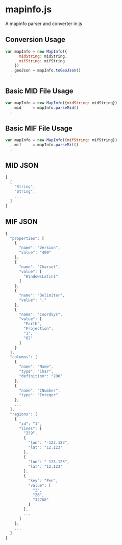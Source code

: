# mapinfo.js
A mapinfo parser and converter in js


## Conversion Usage
```javascript
var mapInfo = new MapInfo({
      midString: midString,
      mifString: mifString
    })
  , geoJson = mapInfo.toGeoJson()
  ;
```

## Basic MID File Usage
```javascript
var mapInfo = new MapInfo({midString: midString})
  , mid     = mapInfo.parseMid()
  ;
```

## Basic MIF File Usage
```javascript
var mapInfo = new MapInfo({mifString: mifString})
  , mif     = mapInfo.parseMif()
  ;
```

## MID JSON
```javascript
[
  [
    "String",
    "String",
    ...
  ]
]
```

## MIF JSON
```javascript
{
  "properties": [
    {
      "name": "Version",
      "value": "400"
    },
    {
      "name": "Charset",
      "value": [
        "WindowsLatin1"
      ]
    },
    {
      "name": "Delimiter",
      "value": ","
    },
    {
      "name": "CoordSys",
      "value": [
        "Earth",
        "Projection",
        "1",
        "62"
      ]
    }
  ],
  "columns": [
    {
      "name": "Name",
      "type": "Char",
      "definition": "200"
    },
    {
      "name": "CNumber",
      "type": "Integer"
    },
    ...
  ],
  "regions": [
    {
      "id": "1",
      "lines": [
        "259",
        {
          "lon": "-123.123",
          "lat": "12.123"
        },
        {
          "lon": "-123.123",
          "lat": "12.123"
        },
        {
          "key": "Pen",
          "value": [
            "2",
            "26",
            "32768"
          ]
        },
        ...
      ]
    },
    ...
  ]
}
```